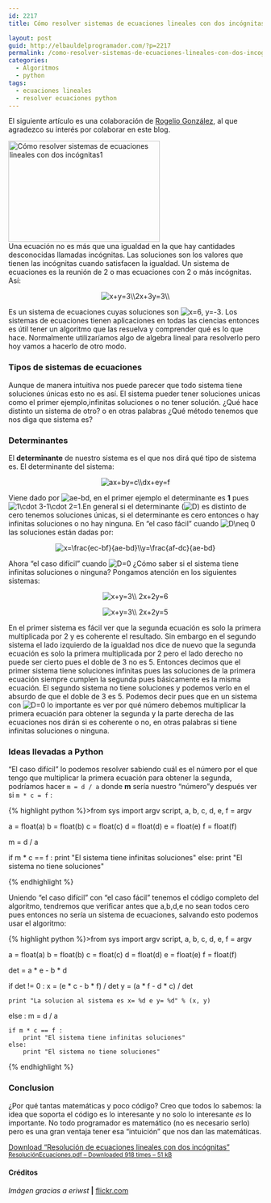 ```yaml
---
id: 2217
title: Cómo resolver sistemas de ecuaciones lineales con dos incógnitas en Python

layout: post
guid: http://elbauldelprogramador.com/?p=2217
permalink: /como-resolver-sistemas-de-ecuaciones-lineales-con-dos-incognitas/
categories:
  - Algoritmos
  - python
tags:
  - ecuaciones lineales
  - resolver ecuaciones python
---
```

<span class="highlight style-1">El siguiente artículo es una colaboración de <a href="http://dealgebra.blogspot.mx/" title="Visitar blog" target="_blank">Rogelio González</a>, al que agradezco su interés por colaborar en este blog.</span>

[<img src="http://elbauldelprogramador.com/content/uploads/2014/01/Cómo-resolver-sistemas-de-ecuaciones-lineales-con-dos-incógnitas1-300x200.jpg" alt="Cómo resolver sistemas de ecuaciones lineales con dos incógnitas1" width="300" height="200" class="alignleft size-medium wp-image-2224" />][1]  
Una ecuación no es más que una igualdad en la que hay cantidades desconocidas llamadas incógnitas. Las soluciones son los valores que tienen las incógnitas cuando satisfacen la igualdad. Un sistema de ecuaciones es la reunión de 2 o mas ecuaciones con 2 o más incógnitas. Así:

<!--more-->

<p style="text-align:center">
  <img src="//s0.wp.com/latex.php?latex=x%2By%3D3%5C%5C2x%2B3y%3D3%5C%5C+&#038;bg=ffffff&#038;fg=000&#038;s=0" alt="x+y=3&#92;&#92;2x+3y=3&#92;&#92; " title="x+y=3&#92;&#92;2x+3y=3&#92;&#92; " class="latex" />
</p>

Es un sistema de ecuaciones cuyas soluciones son <img src="//s0.wp.com/latex.php?latex=x%3D6%2C+y%3D-3&#038;bg=ffffff&#038;fg=000&#038;s=0" alt="x=6, y=-3" title="x=6, y=-3" class="latex" />. Los sistemas de ecuaciones tienen aplicaciones en todas las ciencias entonces es útil tener un algoritmo que las resuelva y comprender qué es lo que hace. Normalmente utilizaríamos algo de algebra lineal para resolverlo pero hoy vamos a hacerlo de otro modo.

### Tipos de sistemas de ecuaciones

Aunque de manera intuitiva nos puede parecer que todo sistema tiene soluciones únicas esto no es así. El sistema pueder tener soluciones unicas como el primer ejemplo,infinitas soluciones o no tener solución. ¿Qué hace distinto un sistema de otro? o en otras palabras ¿Qué método tenemos que nos diga que sistema es?

### Determinantes

El **determinante** de nuestro sistema es el que nos dirá qué tipo de sistema es. El determinante del sistema:

<p style="text-align:center">
  <img src="//s0.wp.com/latex.php?latex=ax%2Bby%3Dc%5C%5Cdx%2Bey%3Df+&#038;bg=ffffff&#038;fg=000&#038;s=0" alt="ax+by=c&#92;&#92;dx+ey=f " title="ax+by=c&#92;&#92;dx+ey=f " class="latex" />
</p>

Viene dado por <img src="//s0.wp.com/latex.php?latex=ae-bd&#038;bg=ffffff&#038;fg=000&#038;s=0" alt="ae-bd" title="ae-bd" class="latex" />, en el primer ejemplo el determinante es **1** pues <img src="//s0.wp.com/latex.php?latex=1%5Ccdot+3-1%5Ccdot+2%3D1&#038;bg=ffffff&#038;fg=000&#038;s=0" alt="1&#92;cdot 3-1&#92;cdot 2=1" title="1&#92;cdot 3-1&#92;cdot 2=1" class="latex" />.En general si el determinante (<img src="//s0.wp.com/latex.php?latex=D&#038;bg=ffffff&#038;fg=000&#038;s=0" alt="D" title="D" class="latex" />) es distinto de cero tenemos soluciones únicas, si el determinante es cero entonces o hay infinitas soluciones o no hay ninguna. En &#8220;el caso fácil&#8221; cuando <img src="//s0.wp.com/latex.php?latex=D%5Cneq+0&#038;bg=ffffff&#038;fg=000&#038;s=0" alt="D&#92;neq 0" title="D&#92;neq 0" class="latex" /> las soluciones están dadas por:

<p style="text-align:center">
  <img src="//s0.wp.com/latex.php?latex=x%3D%5Cfrac%7Bec-bf%7D%7Bae-bd%7D%5C%5Cy%3D%5Cfrac%7Baf-dc%7D%7Bae-bd%7D&#038;bg=ffffff&#038;fg=000&#038;s=2" alt="x=&#92;frac{ec-bf}{ae-bd}&#92;&#92;y=&#92;frac{af-dc}{ae-bd}" title="x=&#92;frac{ec-bf}{ae-bd}&#92;&#92;y=&#92;frac{af-dc}{ae-bd}" class="latex" />
</p>

Ahora &#8220;el caso difícil&#8221; cuando <img src="//s0.wp.com/latex.php?latex=D%3D0&#038;bg=ffffff&#038;fg=000&#038;s=0" alt="D=0" title="D=0" class="latex" /> ¿Cómo saber si el sistema tiene infinitas soluciones o ninguna? Pongamos atención en los siguientes sistemas:

<p style="text-align:center">
  <img src="//s0.wp.com/latex.php?latex=x%2By%3D3%5C%5C+2x%2B2y%3D6&#038;bg=ffffff&#038;fg=000&#038;s=0" alt="x+y=3&#92;&#92; 2x+2y=6" title="x+y=3&#92;&#92; 2x+2y=6" class="latex" />
</p>

<p style="text-align:center">
  <img src="//s0.wp.com/latex.php?latex=x%2By%3D3%5C%5C+2x%2B2y%3D5&#038;bg=ffffff&#038;fg=000&#038;s=0" alt="x+y=3&#92;&#92; 2x+2y=5" title="x+y=3&#92;&#92; 2x+2y=5" class="latex" />
</p>

En el primer sistema es fácil ver que la segunda ecuación es solo la primera multiplicada por 2 y es coherente el resultado. Sin embargo en el segundo sistema el lado izquierdo de la igualdad nos dice de nuevo que la segunda ecuación es solo la primera multiplicada por 2 pero el lado derecho no puede ser cierto pues el doble de 3 no es 5. Entonces decimos que el primer sistema tiene soluciones infinitas pues las soluciones de la primera ecuación siempre cumplen la segunda pues básicamente es la misma ecuación. El segundo sistema no tiene soluciones y podemos verlo en el absurdo de que el doble de 3 es 5. Podemos decir pues que en un sistema con <img src="//s0.wp.com/latex.php?latex=D%3D0&#038;bg=ffffff&#038;fg=000&#038;s=0" alt="D=0" title="D=0" class="latex" /> lo importante es ver por qué número debemos multiplicar la primera ecuación para obtener la segunda y la parte derecha de las ecuaciones nos dirán si es coherente o no, en otras palabras si tiene infinitas soluciones o ninguna.

### Ideas llevadas a Python

&#8220;El caso difícil&#8221; lo podemos resolver sabiendo cuál es el número por el que tengo que multiplicar la primera ecuación para obtener la segunda, podríamos hacer `m = d / a` donde **m** sería nuestro &#8220;número&#8221;y después ver si `m * c = f` :

{% highlight python %}>from sys import argv
script, a, b, c, d, e, f = argv

a = float(a)
b = float(b)
c = float(c)
d = float(d)
e = float(e)
f = float(f)

m = d / a

if m * c == f :
    print "El sistema tiene infinitas soluciones"
else:
    print "El sistema no tiene soluciones"

{% endhighlight %}

Uniendo &#8220;el caso difícil&#8221; con &#8220;el caso fácil&#8221; tenemos el código completo del algoritmo, tendremos que verificar antes que a,b,d,e no sean todos cero pues entonces no sería un sistema de ecuaciones, salvando esto podemos usar el algoritmo:

{% highlight python %}>from sys import argv
script, a, b, c, d, e, f = argv

a = float(a)
b = float(b)
c = float(c)
d = float(d)
e = float(e)
f = float(f)

det = a * e - b * d

if det != 0 :
    x = (e * c - b * f) / det
    y = (a * f - d * c) / det

    print "La solucion al sistema es x= %d e y= %d" % (x, y)

else :
    m = d / a

    if m * c == f :
        print "El sistema tiene infinitas soluciones"
    else:
        print "El sistema no tiene soluciones"

{% endhighlight %}

### Conclusion

¿Por qué tantas matemáticas y poco código? Creo que todos lo sabemos: la idea que soporta el código es lo interesante y no solo lo interesante *es* lo importante. No todo programador es matemático (no es necesario serlo) pero es una gran ventaja tener esa &#8220;intuición&#8221; que nos dan las matemáticas.

<a class="aligncenter download-button" href="http://elbauldelprogramador.com/download/resolucion-de-ecuaciones-lineales-con-dos-incognitas/" rel="nofollow"> Download &ldquo;Resolución de ecuaciones lineales con dos incógnitas&rdquo; <small>ResoluciónEcuaciones.pdf &ndash; Downloaded 918 times &ndash; 51 kB</small> </a>

#### Créditos

*Imágen gracias a eriwst* **|** <a href="http://www.flickr.com/photos/eriwst/2421129047/sizes/z/" target="_blank">flickr.com</a> 



 [1]: http://elbauldelprogramador.com/content/uploads/2014/01/Cómo-resolver-sistemas-de-ecuaciones-lineales-con-dos-incógnitas1.jpg